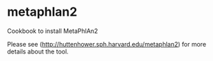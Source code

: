 # metaphlan2
Cookbook to install MetaPhlAn2

Please see (http://huttenhower.sph.harvard.edu/metaphlan2) for more details about the tool.
